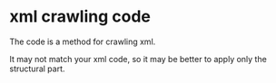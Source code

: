 # xml crawling code

The code is a method for crawling xml.

It may not match your xml code, so it may be better to apply only the structural part.
